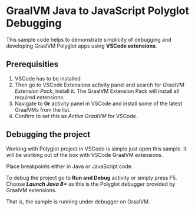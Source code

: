# GraalVM Java to JavaScript Polyglot Debugging

This sample code helps to demonstrate simplicity of debugging and developing GraalVM Polyglot apps using __VSCode extensions__.

## Prerequisities
1. VSCode has to be installed
2. Then go to VSCode Extensions activity panel and search for _GraalVM Extension Pack_, install it. The GraalVM Extension Pack will install all required extensions.
3. Navigate to __Gr__ activity panel in VSCode and install some of the latest GraalVMs from the list.
4. Confirm to set this as _Active GraalVM_ for VSCode.

## Debugging the project

Working with Polyglot project in VSCode is simple just open this sample.
It will be working out of the box with VSCode GraalVM extensions.

Place breakpoints either in Java or JavaScript code.

To debug the project go to __Run and Debug__ activity or simply press F5.
Choose ___Launch Java 8+___ as this is the Polyglot debugger provided by GraalVM extensions.

That is, the sample is running under debugger on GraalVM.
